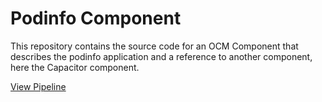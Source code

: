 # Podinfo Component

This repository contains the source code for an OCM Component that describes the podinfo application
and a reference to another component, here the Capacitor component.

[View Pipeline](https://ci.ocm.dev/#/namespaces/tekton-pipelines/pipelineruns)
